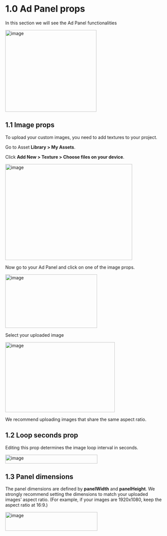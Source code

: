 # 1.0 Ad Panel props
In this section we will see the Ad Panel functionalities

<img width="288" height="258" alt="image" src="https://github.com/user-attachments/assets/c045f6b5-557c-41db-a79f-9cf5b24956c0" />


## 1.1 Image props

To upload your custom images, you need to add textures to your project.

Go to Asset **Library > My Assets**.

Click **Add New > Texture > Choose files on your device**.

<img width="401" height="303" alt="image" src="https://github.com/user-attachments/assets/8de4bade-59a7-4e5f-9e7c-2a4daa02d4af" />

Now go to your Ad Panel and click on one of the image props.

<img width="290" height="169" alt="image" src="https://github.com/user-attachments/assets/7463c457-b887-4304-80db-118c7b84dc00" />

Select your uploaded image

<img width="346" height="221" alt="image" src="https://github.com/user-attachments/assets/8dcf9258-cae0-4c21-805d-84b9cb6dd5d7" />

We recommend uploading images that share the same aspect ratio.

## 1.2 Loop seconds prop

Editing this prop determines the image loop interval in seconds.

<img width="291" height="28" alt="image" src="https://github.com/user-attachments/assets/20154a1f-5843-4560-8080-60ecd44bc02c" />

## 1.3 Panel dimensions
The panel dimensions are defined by **panelWidth** and **panelHeight**. We strongly recommend setting the dimensions to match your uploaded images’ aspect ratio. (For example, if your images are 1920x1080, keep the aspect ratio at 16:9.)

<img width="291" height="59" alt="image" src="https://github.com/user-attachments/assets/0e1efb7a-9b0e-49ef-8982-d593b1fdc8ab" />



